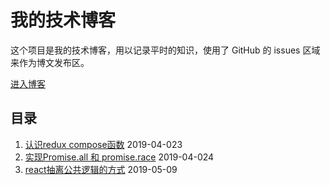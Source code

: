 # 我的技术博客

这个项目是我的技术博客，用以记录平时的知识，使用了 GitHub 的 issues 区域来作为博文发布区。

[进入博客](https://github.com/MinjieChang/myblog/issues)

## 目录
1. [认识redux compose函数](https://github.com/MinjieChang/myblog/issues/2) 2019-04-023
2. [实现Promise.all 和 promise.race](https://github.com/MinjieChang/myblog/issues/3) 2019-04-024
3. [react抽离公共逻辑的方式](https://github.com/MinjieChang/myblog/issues/4) 2019-05-09

